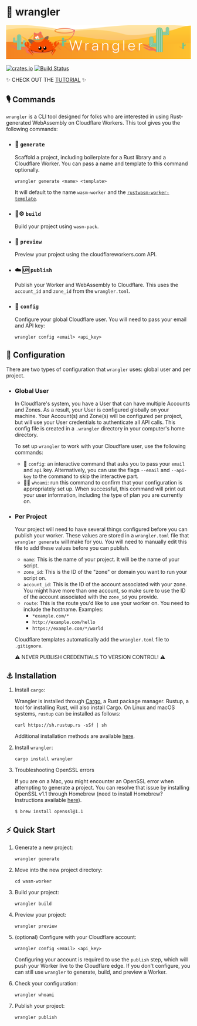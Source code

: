 # 🤠 wrangler
![Banner](/banner.png)

[![crates.io](https://meritbadge.herokuapp.com/wrangler)](https://crates.io/crates/wrangler)
[![Build Status](https://dev.azure.com/ashleygwilliams/wrangler/_apis/build/status/cloudflare.wrangler?branchName=master)](https://dev.azure.com/ashleygwilliams/wrangler/_build/latest?definitionId=1&branchName=master)

✨ CHECK OUT THE [TUTORIAL](https://developers.cloudflare.com/workers/webassembly/tutorial/) ✨

## 🎙️ Commands

`wrangler` is a CLI tool designed for folks who are interested in using Rust-generated WebAssembly on
Cloudflare Workers. This tool gives you the following commands:

  - ### 👯 `generate` 
    Scaffold a project, including boilerplate for a Rust library and a Cloudflare Worker.
    You can pass a name and template to this command optionally. 

    ```
    wrangler generate <name> <template>
    ```

    It will default to the name `wasm-worker` and the [`rustwasm-worker-template`](https://github.com/cloudflare/rustwasm-worker-template).
  - ### 🦀⚙️ `build`
    Build your project using `wasm-pack`.
  - ### 🔬 `preview`
    Preview your project using the cloudflareworkers.com API.
  - ### ☁️ 🆙 `publish`
    Publish your Worker and WebAssembly to Cloudflare. This uses the `account_id` and `zone_id`
    from the `wrangler.toml`.
  - ### 🔧 `config`
    Configure your global Cloudflare user. You will need to pass your email and API key:

    ```
    wrangler config <email> <api_key>
    ```

## 🔩 Configuration

There are two types of configuration that `wrangler` uses: global user and per project.

- ### Global User

    In Cloudflare's system, you have a User that can have multiple Accounts and Zones. As a result, your User
    is configured globally on your machine. Your Account(s) and Zone(s) will be configured per project, but
    will use your User credentials to authenticate all API calls. This config file is created in a `.wrangler`
    directory in your computer's home directory.

    To set up `wrangler` to work with your Cloudflare user, use the following commands:

    - 🔧 `config`: an interactive command that asks you to pass your `email` and `api` key. Alternatively, 
       you can use the flags `--email` and `--api-key` to the command to skip the interactive part.
    - 🕵️‍♀️ `whoami`: run this command to confirm that your configuration is appropriately set up.
       When successful, this command will print out your user information, including the type of plan you
       are currently on.


- ### Per Project

    Your project will need to have several things configured before you can publish your worker. These values
    are stored in a `wrangler.toml` file that `wrangler generate` will make for you. You will need to manually
    edit this file to add these values before you can publish.

    - `name`: This is the name of your project. It will be the name of your script.
    - `zone_id`: This is the ID of the "zone" or domain you want to run your script on.
    - `account_id`: This is the ID of the account associated with your zone. You might have more than one account,
        so make sure to use the ID of the account associated with the `zone_id` you provide.
    - `route`: This is the route you'd like to use your worker on. You need to include the hostname. Examples:
        - `*example.com/*`
        - `http://example.com/hello`
        - `https://example.com/*/world`

    Cloudflare templates automatically add the `wrangler.toml` file to `.gitignore`.
    
    ⚠️ NEVER PUBLISH CREDENTIALS TO VERSION CONTROL! ⚠️

## ⚓ Installation

1. Install `cargo`:

    Wrangler is installed through [Cargo](https://github.com/rust-lang/cargo#compiling-from-source), a Rust package manager. Rustup, a tool for installing Rust, will also install Cargo. On Linux and macOS systems, `rustup` can be installed as follows:

    ```
    curl https://sh.rustup.rs -sSf | sh
    ```

    Additional installation methods are available [here](https://forge.rust-lang.org/other-installation-methods.html).

1. Install `wrangler`:

    ```
    cargo install wrangler
    ```

1. Troubleshooting OpenSSL errors

    If you are on a Mac, you might encounter an OpenSSL error when attempting to generate a project. You can resolve that issue by installing OpenSSL v1.1 through Homebrew (need to install Homebrew? Instructions available [here](https://brew.sh/)).

    ```
    $ brew install openssl@1.1
    ```

## ⚡ Quick Start

1. Generate a new project:

    ```
    wrangler generate
    ```

1. Move into the new project directory:

    ```
    cd wasm-worker
    ```

1. Build your project:

    ```
    wrangler build
    ```

1. Preview your project:

    ```
    wrangler preview
    ```

1. (optional) Configure with your Cloudflare account:

    ```
    wrangler config <email> <api_key>
    ```

    Configuring your account is required to use the `publish` step, which will push your Worker live to the
    Cloudflare edge. If you don't configure, you can still use `wrangler` to generate, build, and preview
    a Worker.

1. Check your configuration:

    ```
    wrangler whoami
    ```

1. Publish your project:

    ```
    wrangler publish
    ```
